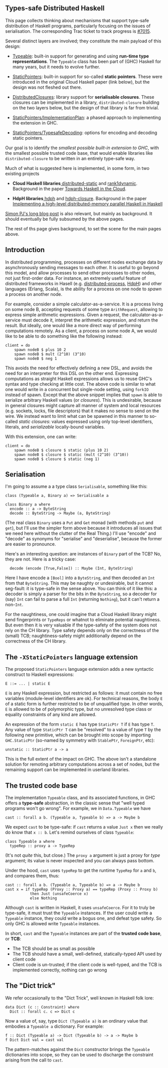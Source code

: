 ## Types-safe Distributed Haskell


This page collects thinking about mechanisms that support type-safe distribution
of Haskell programs, particularly focusing on the issues of serialisation.
The corresponding Trac ticket to track progress is [\#7015](https://gitlab.haskell.org//ghc/ghc/issues/7015).


Several distinct layers are involved; they constitute the main payload of this design:

- [Typeable](typeable): built-in support for generating and using **run-time type representations**. The `Typeable` class has been part of (GHC) Haskell for many years, but it needs to evolve further.

- [StaticPointers](static-pointers): built-in support for so-called **static pointers**.  These were introduced in the original Cloud Haskell paper (link below), but the design was not fleshed out there.

- [DistributedClosures](distributed-closures): library support for **serialisable closures**.  These closures can be implemented in a library, `distributed-closure` building on the two layers below, but the design of that library is far from trivial.

- [StaticPointers/ImplementationPlan](static-pointers/implementation-plan): a phased approach to implementing the extension in GHC.

- [StaticPointers/TypesafeDecoding](static-pointers/typesafe-decoding): options for encoding and decoding static pointers.


Our goal is to identify the *smallest possible built-in extension to GHC*, with
the smallest possible trusted code base, that would enable
libraries like `distributed-closure` to be written in an entirely type-safe way.


Much of what is suggested here is implemented, in some form, in two existing projects

- **Cloud Haskell libraries**[ distributed-static](https://hackage.haskell.org/package/distributed-static) and [ rank1dynamic](https://hackage.haskell.org/package/rank1dynamic).  Background in the paper [ Towards Haskell in the Cloud](http://research.microsoft.com/en-us/um/people/simonpj/papers/parallel/).

- **HdpH libraries**[ hdph](https://hackage.haskell.org/package/hdph) and [ hdph-closure](https://hackage.haskell.org/package/hdph-closure). Background in the paper [ Implementing a high-level distributed-memory parallel Haskell in Haskell](http://www.dcs.gla.ac.uk/~pmaier/papers/Maier_Trinder_IFL2011_XT.pdf)

[Simon PJ's long blog post](/trac/ghc/blog/simonpj/StaticPointers) is also relevant, but mainly as background.  It should eventually be fully subsumed by the above pages.


The rest of ths page gives background, to set the scene for the main pages above.

## Introduction


In distributed programming, processes on different nodes exchange data
by asynchronously sending messages to each other. It is useful to go
beyond this model, and allow processes to send other processes to
other nodes, not just first-order data. For instance, an extremely
useful feature of distributed frameworks in Hasell (e.g.
[ distributed-process](https://hackage.haskell.org/package/distributed-process), [ HdpH](https://hackage.haskell.org/package/hdph))
and other languages (Erlang, Scala), is the ability for a process on
one node to *spawn* a process on another node.


For example, consider a simple calculator-as-a-service. It is
a process living on some node B, accepting requests of some type
`ArithRequest`, allowing to express simple arithmetic expressions.
Given a request, the calculator-as-a-service must decode it, interpret
the arithmetic expression, and return the result. But ideally, one
would like a more direct way of performing computations remotely. As
a client, a process on some node A, we would like to be able to do
something like the following instead:

```wiki
client = do
    spawn nodeB $ plus 10 2
    spawn nodeB $ mult (2^10) (3^10)
    spawn nodeB $ neg 1
```


This avoids the need for effectively defining a new DSL, and avoids
the need for an interpreter for this DSL on the other end. Expressing
computations as straight Haskell expressions allows us to reuse GHC's
syntax and type checking at little cost. The above code is similar to
what one would write in a concurrent but single-node setting, using
`forkIO` instead of spawn. Except that the above snippet implies that
`spawn` is able to serialize arbitrary Haskell values (or *closures*).
This is undesirable, because in general closures might capture all
manner of system and local resources (e.g. sockets, locks, file
descriptors) that it makes no sense to send on the wire. We instead
want to limit what can be spawned in this manner to so-called *static
closures*: values expressed using only top-level identifiers,
literals, and *serializable* locally-bound variables.


With this extension, one can write:

```wiki
client = do
    spawn nodeB $ closure $ static (plus 10 2)
    spawn nodeB $ closure $ static (mult (2^10) (3^10))
    spawn nodeB $ closure $ static (neg 1)
```

## Serialisation


I'm going to assume a a type class `Serialisable`, something like this:

```wiki
class (Typeable a, Binary a) => Serialisable a

class Binary a where
  encode :: a -> ByteString
  decode :: ByteString -> Maybe (a, ByteString)
```


(The real class `Binary` uses a `Put` and `Get` monad (with methods `put` and `get`), but I'll use the simpler form above because it introduces all issues that we need here without the clutter of the Real Thing.)
I'll use "encode" and "decode" as synonyms for "serialise" and "deserialise", because the former are easier to pronounce.


Here's an interesting question: are instances of `Binary` part of the TCB?  No, they are not.
Here is a tricky case:

```wiki
  decode (encode [True,False]) :: Maybe (Int, ByteString)
```


Here I have encode a `[Bool]` into a `ByteString`, and then decoded an `Int` from that `ByteString`.  This may
be naughty or undesirable, but it cannot seg-fault: it is type-safe in the sense above.   You can
think of it like this: a decoder is simply a parser for the bits in the `ByteString`, so a decoder
for (say) `Int` can fail to parse a full `Int` (returning `Nothing`), but it can't return a non-`Int`.


For the naughtiness, one could imagine that a Cloud Haskell library
might send fingerprints or `TypeReps` or whatnot to eliminate
potential naughtiness. But even then it is very valuable if the
type-safety of the system does not rely on the CH library.  Type
safety depends only on the correctness of the (small) TCB;
naughtiness-safety might additionally depend on the correctness of the
CH library.

## The `-XStaticPointers` language extension


The proposed `StaticPointers` language extension adds a new syntactic
construct to Haskell expressions:

```wiki
E ::= ... | static E
```

`E` is any Haskell expression, but restricted as follows: it must
contain no free variables (module-level identifiers are ok). For
technical reasons, the body `E` of a static form is further restricted
to be of unqualified type. In other words, `E` is allowed to be of
polymorphic type, but no unresolved type class or equality constraints
of any kind are allowed.


An expression of the form `static E` has type `StaticPtr T` if `E` has
type `T`. Any value of type `StaticPtr T` can be "resolved" to a value
of type `T` by the following new primitive, which can be brought into
scope by importing `GHC.StaticPtr` (so-named by symmetry with
`StablePtr`, `ForeignPtr`, etc):

```wiki
unstatic :: StaticPtr a -> a
```


This is the full extent of the impact on GHC. The above isn't
a standalone solution for remoting arbitrary computations across a set
of nodes, but the remaining support can be implemented in userland
libraries.

## The trusted code base


The implementation `Typeable` class, and its associated functions, in
GHC offers a **type-safe** abstraction, in the classic sense that
"well typed programs won't go wrong".  For example, we in `Data.Typeable` we have

```wiki
cast :: forall a b. (Typeable a, Typeable b) => a -> Maybe b
```


We expect `cast` to be type-safe: if `cast` returns a value `Just x` then we really do know
that `x :: b`.  Let's remind ourselves of class `Typeable`:

```wiki
class Typeable a where
  typeRep :: proxy a -> TypeRep
```


(It's not *quite* this, but close.)  The `proxy a` argument is
just a proxy for *type* argument; its value is never inspected
and you can always pass bottom.


Under the hood, `cast` uses `typeRep` to get the runtime `TypeRep` for
`a` and `b`, and compares them, thus:

```wiki
cast :: forall a b. (Typeable a, Typeable b) => a -> Maybe b
cast x = if typeRep (Proxy :: Proxy a) == typeRep (Proxy :: Proxy b)
           then Just (unsafeCoerce x)
           else Nothing
```


Although `cast` is written in Haskell, it uses `unsafeCoerce`.  For it
to truly be type-safe, it must trust the `Typeable` instances.  If the
user could write a `Typeable` instance, they could write a bogus one, and
defeat type safety.  So only GHC is allowed write `Typeable` instances.


In short, `cast` and the `Typeable` instances are part of the **trusted code base**, or **TCB**:

- The TCB should be as small as possible
- The TCB should have a small, well-defined, statically-typed API used by client code
- Client code is un-trusted; if the client code is well-typed, and the TCB is implemented correctly, nothing can go wrong

## The "Dict trick"


We refer occasionally to the "Dict Trick",
well known in Haskell folk lore:

```wiki
data Dict (c :: Constraint) where
  Dict :: forall c. c => Dict c
```


Now a value of, say, type `Dict (Typeable a)` is an ordinary value that embodies a `Typeable a` dictionary.  For example:

```wiki
f :: Dict (Typeable a) -> Dict (Typeable b) -> a -> Maybe b
f Dict Dict val = cast val
```


The pattern-matches against the `Dict` constructor brings the `Typeable` dictionaries
into scope, so they can be used to discharge the constraint arising from the call to `cast`.
